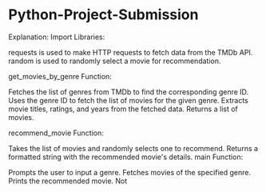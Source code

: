 # Python-Project-Submission
Explanation:
Import Libraries:

requests is used to make HTTP requests to fetch data from the TMDb API.
random is used to randomly select a movie for recommendation.

get_movies_by_genre Function:

Fetches the list of genres from TMDb to find the corresponding genre ID.
Uses the genre ID to fetch the list of movies for the given genre.
Extracts movie titles, ratings, and years from the fetched data.
Returns a list of movies.

recommend_movie Function:

Takes the list of movies and randomly selects one to recommend.
Returns a formatted string with the recommended movie's details.
main Function:

Prompts the user to input a genre.
Fetches movies of the specified genre.
Prints the recommended movie.
Not
